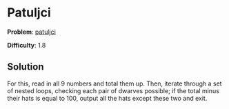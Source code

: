 # Patuljci

**Problem**: [patuljci](https://open.kattis.com/problems/patuljci)

**Difficulty**: 1.8

## Solution

For this, read in all 9 numbers and total them up. Then, iterate through a set of nested loops, checking each pair of dwarves possible; if the total minus their hats is equal to 100, output all the hats except these two and exit.
